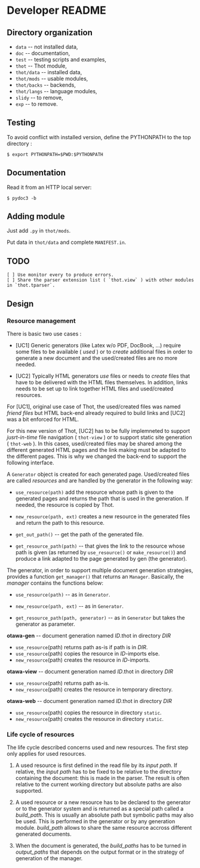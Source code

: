 # Developer README

## Directory organization

  * `data` -- not installed data,
  * `doc` -- documentation,
  * `test` -- testing scripts and examples,
  * `thot` -- Thot module,
  * `thot/data` -- installed data,
  * `thot/mods` -- usable modules,
  * `thot/backs` -- backends,
  * `thot/langs` -- language modules,
  * `slidy` -- to remove,
  * `exp` -- to remove.


## Testing

To avoid conflict with installed version, define the PYTHONPATH to the
top directory :

```
$ export PYTHONPATH=$PWD:$PYTHONPATH
```

## Documentation

Read it from an HTTP local server:
```
$ pydoc3 -b
```

## Adding module

Just add `.py` in `thot/mods`.

Put data in `thot/data` and complete `MANIFEST.in`.


## TODO

	[ ] Use monitor every to produce errors.
	[ ] Share the parser extension list ( `thot.view` ) with other modules in `thot.tparser`.


## Design


### Resource management

There is basic two use cases :

* [UC1] Generic generators (like Latex w/o PDF, DocBook, ...) require some files to be available ( _used_ ) or to _create_ additional files in order to generate a new document and the used/created files are no more needed.

* [UC2] Typically HTML generators _use_ files or needs to _create_ files that have to be delivered with the HTML files themselves. In addition, links needs to be set up to link together HTML files and used/created resources.

For [UC1], original use case of Thot, the used/created files was named _friend files_ but HTML back-end already required to build links and [UC2] was a bit enforced for HTML.

For this new version of Thot, [UC2] has to be fully implemneted to support _jusrt-in-time_ file navigation ( ``thot-view`` ) or to support static site generation ( ``thot-web`` ). In this cases, used/created files may be shared among the different generated HTML pages and the link making must be adapted to the different pages. This is why we changed the back-end to support the following interface.

A ``Generator`` object is created for each generated page. Used/created files are called _resources_ and are handled by the generator in the following way:

  * ``use_resource(path)`` add the resource whose path is given to the generated pages and returns the path that is used in the generation. If needed, the resource is copied by Thot.

  * ``new_resource(path, ext)`` creates a new resource in the generated files and return the path to this resource.

  * ``get_out_path()`` -- get the path of the generated file.

  * ``get_resource_path(path)`` -- that gives the link to the resource whose path is given (as returned by ``use_resource()`` or ``make_resource()``) and produce a link adapted to the page generated by gen (the generator).


The generator, in order to support multiple document generation strategies, provides a function ``get_manager()`` that returns an ``Manager``. Basically, the _manager_ contains the functions below:

  * ``use_resource(path)`` -- as in ``Generator``.

  * ``new_resource(path, ext)`` -- as in ``Generator``.

  * ``get_resource_path(path, generator)`` -- as in ``Generator`` but takes the generator as parameter.

**otawa-gen** -- document generation named _ID_.thot in directory _DIR_
  * ``use_resource``(path) returns path as-is if path is in _DIR_.
  * ``use_resource``(path) copies the resource in _ID_-imports else.
  * ``new_resource``(path) creates the resource in _ID_-imports.

**otawa-view** -- document generation named _ID_.thot in directory _DIR_
  * ``use_resource``(path) returns path as-is.
  * ``new_resource``(path) creates the resource in temporary directory.

**otawa-web** -- document generation named _ID_.thot in directory _DIR_
  * ``use_resource``(path) copies the resource in directory ``static``.
  * ``new_resource``(path) creates the resource in directory ``static``.


### Life cycle of resources

The life cycle described concerns used and new resources. The first step only applies for used resources.

1. A used resource is first defined in the read file by its _input path_. If relative, the _input path_ has to be fixed to be relative to the directory containing the document: this is made in the parser. The result is often relative to the current working directory but absolute paths are also supported.

2. A used resource or a new resource has to be declared to the generator or to the generator system and is returned as a special path called a _build_path_. This is usually an absolute path but symbolic paths may also be used. This is performed in the generator or by any generation module. _build_path_ allows to share the same resource accross different generated documents.

3. When the document is generated, the _build_paths_ has to be turned in _output_paths_ that depends on the output format or in the strategy of generation of the manager.

